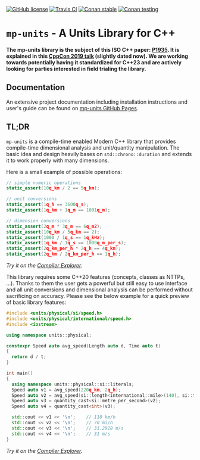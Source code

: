 [![GitHub license](https://img.shields.io/github/license/mpusz/units?color=blue?maxAge=3600)](./LICENSE.md)
[![Travis CI](https://img.shields.io/travis/com/mpusz/units/master.svg?label=Travis%20CI)](https://travis-ci.com/mpusz/units)
[![Conan stable](https://api.bintray.com/packages/mpusz/conan-mpusz/mp-units%3Ampusz/images/download.svg?version=0.4.0%3Astable)](https://bintray.com/mpusz/conan-mpusz/mp-units%3Ampusz/0.4.0%3Astable/link)
[![Conan testing](https://api.bintray.com/packages/mpusz/conan-mpusz/mp-units%3Ampusz/images/download.svg)](https://bintray.com/mpusz/conan-mpusz/mp-units%3Ampusz/_latestVersion)

# `mp-units` - A Units Library for C++

**The mp-units library is the subject of this ISO C++ paper: [P1935](https://wg21.link/p1935).
It is explained in this [CppCon 2019 talk](https://youtu.be/0YW6yxkdhlU) (slightly dated now).
We are working towards potentially having it standardized for C++23 and are actively looking
for parties interested in field trialing the library.**


## Documentation

An extensive project documentation including installation instructions and user's
guide can be found on [mp-units GitHub Pages](https://mpusz.github.io/units).


## TL;DR

`mp-units` is a compile-time enabled Modern C++ library that provides compile-time dimensional
analysis and unit/quantity manipulation. The basic idea and design heavily bases on
`std::chrono::duration` and extends it to work properly with many dimensions.

Here is a small example of possible operations:

```cpp
// simple numeric operations
static_assert(10q_km / 2 == 5q_km);

// unit conversions
static_assert(1q_h == 3600q_s);
static_assert(1q_km + 1q_m == 1001q_m);

// dimension conversions
static_assert(2q_m * 3q_m == 6q_m2);
static_assert(10q_km / 5q_km == 2);
static_assert(1000 / 1q_s == 1q_kHz);
static_assert(1q_km / 1q_s == 1000q_m_per_s);
static_assert(2q_km_per_h * 2q_h == 4q_km);
static_assert(2q_km / 2q_km_per_h == 1q_h);
```

_Try it on the [Compiler Explorer](https://godbolt.org/z/_TS2ey)._

This library requires some C++20 features (concepts, classes as NTTPs, ...). Thanks to
them the user gets a powerful but still easy to use interface and all unit conversions
and dimensional analysis can be performed without sacrificing on accuracy. Please see
the below example for a quick preview of basic library features:

```cpp
#include <units/physical/si/speed.h>
#include <units/physical/international/speed.h>
#include <iostream>

using namespace units::physical;

constexpr Speed auto avg_speed(Length auto d, Time auto t)
{
  return d / t;
}

int main()
{
  using namespace units::physical::si::literals;
  Speed auto v1 = avg_speed(220q_km, 2q_h);
  Speed auto v2 = avg_speed(si::length<international::mile>(140), si::time<si::hour>(2));
  Speed auto v3 = quantity_cast<si::metre_per_second>(v2);
  Speed auto v4 = quantity_cast<int>(v3);

  std::cout << v1 << '\n';    // 110 km/h
  std::cout << v2 << '\n';    // 70 mi/h
  std::cout << v3 << '\n';    // 31.2928 m/s
  std::cout << v4 << '\n';    // 31 m/s
}
```

_Try it on the [Compiler Explorer](https://godbolt.org/z/LfxpkL)._
